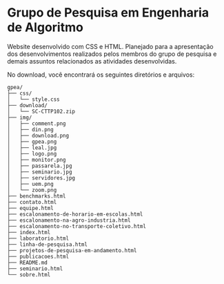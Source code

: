 # Grupo de Pesquisa em Engenharia de Algoritmo
Website desenvolvido com CSS e HTML. Planejado para a apresentação dos desenvolvimentos realizados pelos membros do grupo de pesquisa e demais assuntos relacionados as atividades desenvolvidas.

No download, você encontrará os seguintes diretórios e arquivos:
```
gpea/
├── css/
│   └── style.css
├── download/
│   └── SC-CTTP102.zip
├── img/
│   ├── comment.png
│   ├── din.png
│   ├── download.png
│   ├── gpea.png
│   ├── leal.jpg
│   ├── logo.png
│   ├── monitor.png
│   ├── passarela.jpg
│   ├── seminario.jpg
│   ├── servidores.jpg
│   ├── uem.png
│   └── zoom.png
├── benchmarks.html
├── contato.html
├── equipe.html
├── escalonamento-de-horario-em-escolas.html
├── escalonamento-na-agro-industria.html
├── escalonamento-no-transporte-coletivo.html
├── index.html
├── laboratorio.html
├── linha-de-pesquisa.html
├── projetos-de-pesquisa-em-andamento.html
├── publicacoes.html
├── README.md
├── seminario.html
└── sobre.html
```